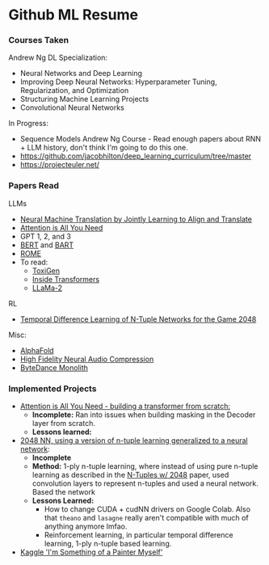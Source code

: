 # Github ML Resume

### Courses Taken

Andrew Ng DL Specialization:
- Neural Networks and Deep Learning
- Improving Deep Neural Networks: Hyperparameter Tuning, Regularization, and Optimization
- Structuring Machine Learning Projects
- Convolutional Neural Networks

In Progress:

- Sequence Models Andrew Ng Course - Read enough papers about RNN + LLM history, don't think I'm going to do this one.
- https://github.com/jacobhilton/deep_learning_curriculum/tree/master
- https://projecteuler.net/

### Papers Read

LLMs


- [Neural Machine Translation by Jointly Learning to Align and Translate](https://arxiv.org/abs/1409.0473)
- [Attention is All You Need](https://arxiv.org/abs/1706.03762)
- GPT 1, 2, and 3
- [BERT](https://arxiv.org/abs/1810.04805) and [BART](https://arxiv.org/abs/1910.13461)
- [ROME](https://rome.baulab.info/?ref=blog.mithrilsecurity.io)
- To read:
  - [ToxiGen](https://arxiv.org/abs/2203.09509?ref=blog.mithrilsecurity.io)
  - [Inside Transformers](https://transformer-circuits.pub/2021/framework/index.html)
  - [LLaMa-2](https://medium.com/towards-generative-ai/understanding-llama-2-architecture-its-ginormous-impact-on-genai-e278cb81bd5c)

RL

- [Temporal Difference Learning of N-Tuple Networks for the Game 2048](http://www.cs.put.poznan.pl/wjaskowski/pub/papers/Szubert2014_2048.pdf)

Misc:
- [AlphaFold](https://www.nature.com/articles/s41586-021-03819-2)
- [High Fidelity Neural Audio Compression](https://arxiv.org/abs/2210.13438)
- [ByteDance Monolith](https://arxiv.org/pdf/2209.07663.pdf)

### Implemented Projects

- [Attention is All You Need - building a transformer from scratch:](https://github.com/nkumarcc/tf-attention-is-all-you-need)
  - **Incomplete:** Ran into issues when building masking in the Decoder layer from scratch.
  - **Lessons learned:**
- [2048 NN, using a version of n-tuple learning generalized to a neural network](https://github.com/nkumarcc/2048-NN):
  - **Incomplete**
  - **Method:** 1-ply n-tuple learning, where instead of using pure n-tuple learning as described in the [N-Tuples w/ 2048](http://www.cs.put.poznan.pl/wjaskowski/pub/papers/Szubert2014_2048.pdf) paper, used convolution layers to represent n-tuples and used a neural network. Based the network
  - **Lessons Learned:**
    - How to change CUDA + cudNN drivers on Google Colab. Also that `theano` and `lasagne` really aren't compatible with much of anything anymore lmfao.
    - Reinforcement learning, in particular temporal difference learning, 1-ply n-tuple based learning.
- [Kaggle 'I'm Something of a Painter Myself'](https://www.kaggle.com/code/nkumarcc3000/notebook33fea62f8e)
